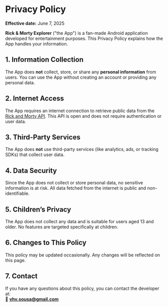 # Privacy Policy

**Effective date:** June 7, 2025

**Rick & Morty Explorer** ("the App") is a fan-made Android application developed for entertainment purposes. This Privacy Policy explains how the App handles your information.

## 1. Information Collection

The App does **not** collect, store, or share any **personal information** from users. You can use the App without creating an account or providing any personal data.

## 2. Internet Access

The App requires an internet connection to retrieve public data from the [Rick and Morty API](https://rickandmortyapi.com/). This API is open and does not require authentication or user data.

## 3. Third-Party Services

The App does **not** use third-party services (like analytics, ads, or tracking SDKs) that collect user data.

## 4. Data Security

Since the App does not collect or store personal data, no sensitive information is at risk. All data fetched from the internet is public and non-identifiable.

## 5. Children’s Privacy

The App does not collect any data and is suitable for users aged 13 and older. No features are targeted specifically at children.

## 6. Changes to This Policy

This policy may be updated occasionally. Any changes will be reflected on this page.

## 7. Contact

If you have any questions about this policy, you can contact the developer at:  
📧 **vhv.sousa@gmail.com**
